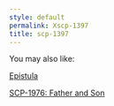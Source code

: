 ```yaml
---
style: default
permalink: Xscp-1397
title: scp-1397
---
```

You may also like:

[Epistula](http://scp-wiki.net/epistula)

[SCP-1976: Father and Son](http://scp-wiki.net/scp-1976)
